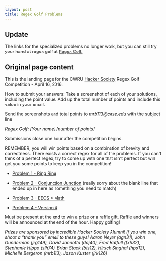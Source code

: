 ```yaml
---
layout: post
title: Regex Golf Problems
---
```


## Update
The links for the specialized problems no longer work, but you can still try your hand at regex golf at [Regex Golf.](https://alf.nu/RegexGolf)

## Original page content

This is the landing page for the CWRU [Hacker Society](http://hacsoc.org/) Regex Golf Competition - April 16, 2016.

How to submit your answers: Take a screenshot of each of your solutions, including the point value. Add up the total number of points and include this value in your email. 

Send the screenshots and total points to *mrb113@case.edu* with the subject line 

*Regex Golf: [Your name] [number of points]*

Submissions close one hour after the competition begins.

REMEMBER, you will win points based on a combination of brevity and correctness. There exists a correct regex for all of the problems. If you can't think of a perfect regex, try to come up with one that isn't perfect but will get you some points to keep you in the competition!

- [Problem 1 - Ring Ring](http://regex.alf.nu/2e2672a3a77f45f39dcb44e957481e68643890ff)

- [Problem 2 - Conjunction Junction](http://regex.alf.nu/0c46c0be6d672f333e96301d99883a75690f023e) (really sorry about the blank line that ended up in here as something you need to match)

- [Problem 3 - EECS > Math](http://regex.alf.nu/fd9d8a5d0d329428452daf94d1ef2417dc15d3fd)

- [Problem 4 - Version 4](http://regex.alf.nu/af3b669160724cd99720c3437dfbef0895135dbe)

Must be present at the end to win a prize or a raffle gift. Raffle and winners will be announced at the end of the hour.
Happy golfing!


*Prizes are sponsored by incredible Hacker Society Alumni! If you win one, shoot a “thank you” email to these guys! Aaron Neyer (agn31), John Gunderman (jrg149), David Jannotta (daj40), Fred Hatfull (fxh32), Stephanie Hippo (slh74), Brian Stack (bis12), Hirsch Singhal (hps12), Michelle Bergeron (mrb113), Jason Kuster (jrk126)*
